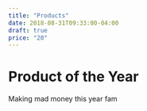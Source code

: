 ```yaml
---
title: "Products"
date: 2018-08-31T09:33:00-04:00
draft: true
price: "20"
---
```

 # Product of the Year

 Making mad money this year fam
